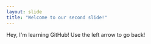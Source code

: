 ```yaml
---
layout: slide
title: "Welcome to our second slide!"
---
```

Hey, I'm learning GitHub!
Use the left arrow to go back!
